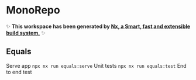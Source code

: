# MonoRepo
✨ **This workspace has been generated by [Nx, a Smart, fast and extensible build system.](https://nx.dev)** ✨
## Equals
Serve app
``` npx nx run equals:serve ```
Unit tests
``` npx nx run equals:test ```
End to end test
``` npx nx run e